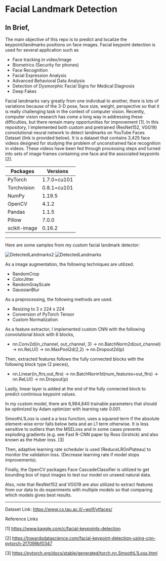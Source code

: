 # Facial Landmark Detection


## In Brief, ##

The main objective of this repo is to predict and localize the keypoint/landmarks positions on face images. Facial keypoint detection is used for several application such as
  * Face tracking in video/image
  * Biometrics (Security for phones)
  * Face Recognition
  * Facial Expression Analysis
  * Advanced Behavioral Data Analysis
  * Detection of Dysmorphic Facial Signs for Medical Diagnosis
  * Deep Fakes


Facial landmarks vary greatly from one individual to another, there is lots of variations because of the 3-D pose, face size, weight, perspective so that it is really challenging task in the context of computer vision. Recently, computer vision research has come a long way in addressing these difficulties, but there remain many opportunities for improvement [1]. In this repository, I implemented both custom  and pretrained (ResNet152, VGG19) convolutional neural network to detect landmarks on YouTube Faces Dataset (link is provided below). It is a dataset that contains 3,425 face videos designed for studying the problem of unconstrained face recognition in videos. These videos have been fed through processing steps and turned into sets of image frames containing one face and the associated keypoints [2]. 


| Packages      |   Versions
| ------------- | ------------- |
| PyTorch       | 1.7.0+cu101   | 
| Torchvision   | 0.8.1+cu101   |
| NumPy         | 1.19.5        |
| OpenCV        | 4.1.2         |
| Pandas        | 1.1.5         |
| Pillow        | 7.0.0         |
| scikit-image  | 0.16.2        |


----
Here are some samples from my custom facial landmark detector:
 
![DetectedLandmarks2](https://user-images.githubusercontent.com/53329652/105414611-c6582c00-5c48-11eb-9ccd-249e9b8ea5a8.png)
![DetectedLandmarks](https://user-images.githubusercontent.com/53329652/105414617-c7895900-5c48-11eb-961f-652697cbdf0f.png)




As a image augmentation, the following techniques are utilized.
* RandomCrop
* ColorJitter
* RandomGrayScale
* GaussianBlur

As a preprocessing, the following methods are used.
* Resizing to 3 x 224 x 224
* Conversion of PyTorch Tensor
* Custom Normalization

As a feature extractor, I implemented custom CNN with the following convolutional block with 6 blocks,

* nn.Conv2d(in_channel, out_channel, 3) -> nn.BatchNorm2d(out_channel) -> nn.ReLU() -> nn.MaxPool2d(2,2) -> nn.Dropout2d(p)

Then, extracted features follows the fully connected blocks with the following block type (2 pieces),

* nn.Linear(in_ftrs,out_ftrs) -> nn.BatchNorm1d(num_features=out_ftrs) -> nn.ReLU() -> nn.Dropout(p)

Lastly, linear layer is added at the end of the fully connected block to predict continious keypoint values.

In my custom model, there are 6,984,840 trainable parameters that should be optimized by Adam optimizer with learning rate 0.001.

SmoothL1Loss is used a a loss function, uses a squared term if the absolute element-wise error falls below beta and an L1 term otherwise. It is less sensitive to outliers than the MSELoss and in some cases prevents exploding gradients (e.g. see Fast R-CNN paper by Ross Girshick) and also known as the Huber loss. [3]

Then, adaptive learning rate scheduler is used (ReduceLROnPlateau) to monitor the validation loss. (Decrease learning rate if model stops improvements).

Finally, the OpenCV packages Face CascadeClassifier is utilized to get bounding box of input images to test our model on unseed natural data.

Also, note that ResNet152 and VGG19 are also utilized to extract features from our data to do experiments with multiple models so that comparing which models gives best results.
- - - -

Dataset Link: https://www.cs.tau.ac.il/~wolf/ytfaces/


Reference Links

[1] https://www.kaggle.com/c/facial-keypoints-detection

[2] https://towardsdatascience.com/facial-keypoint-detection-using-cnn-pytorch-2f7099bf0347

[3] https://pytorch.org/docs/stable/generated/torch.nn.SmoothL1Loss.html


